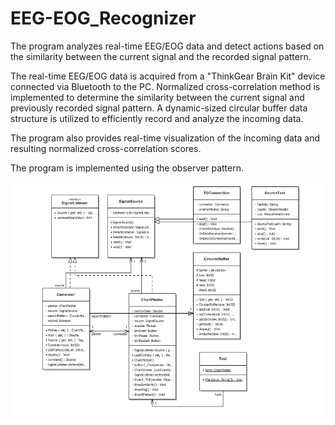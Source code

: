 # EEG-EOG_Recognizer

The program analyzes real-time EEG/EOG data and detect actions based on the similarity between the current signal and the recorded signal pattern.

The real-time EEG/EOG data is acquired from a "ThinkGear Brain Kit" device connected via Bluetooth to the PC. Normalized cross-correlation method is implemented to determine the similarity between the current signal and previously recorded signal pattern. A dynamic-sized circular buffer data structure is utilized to efficiently record and analyze the incoming data.

The program also provides real-time visualization of the incoming data and resulting normalized cross-correlation scores.

The program is implemented using the observer pattern.

![alt text](https://github.com/YusufSait/EEG-EOG_Recognizer/blob/main/Signal%20Similarity%20app%20UML.png?raw=true)
